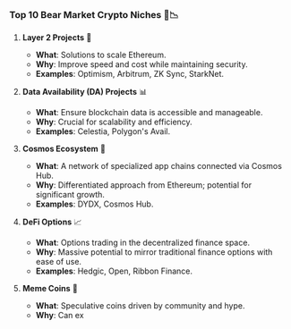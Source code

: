 ### Top 10 Bear Market Crypto Niches 🚀📉

1. **Layer 2 Projects** 🔗
   - **What**: Solutions to scale Ethereum.
   - **Why**: Improve speed and cost while maintaining security.
   - **Examples**: Optimism, Arbitrum, ZK Sync, StarkNet.

2. **Data Availability (DA) Projects** 📊
   - **What**: Ensure blockchain data is accessible and manageable.
   - **Why**: Crucial for scalability and efficiency.
   - **Examples**: Celestia, Polygon's Avail.

3. **Cosmos Ecosystem** 🌌
   - **What**: A network of specialized app chains connected via Cosmos Hub.
   - **Why**: Differentiated approach from Ethereum; potential for significant growth.
   - **Examples**: DYDX, Cosmos Hub.

4. **DeFi Options** 📈
   - **What**: Options trading in the decentralized finance space.
   - **Why**: Massive potential to mirror traditional finance options with ease of use.
   - **Examples**: Hedgic, Open, Ribbon Finance.

5. **Meme Coins** 🐶
   - **What**: Speculative coins driven by community and hype.
   - **Why**: Can ex
